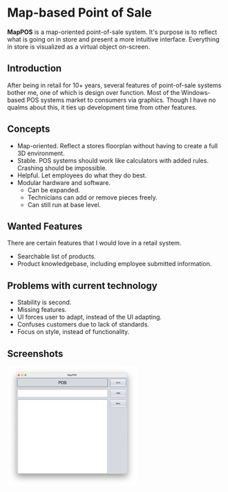 ﻿# Map-based Point of Sale

**MapPOS** is a map-oriented point-of-sale system. It's purpose is to reflect what is going on in store and present a more intuitive interface. Everything in store is visualized as a virtual object
on-screen.

## Introduction 

After being in retail for 10+ years, several features of point-of-sale systems bother me, one of which is design over function. Most of the Windows-based POS systems market to consumers via graphics. Though I have no qualms about this, it ties up development time from other features.

## Concepts

* Map-oriented. Reflect a stores floorplan without having to create a full 3D environment.
* Stable. POS systems should work like calculators with added rules. Crashing should be impossible.
* Helpful. Let employees do what they do best.
* Modular hardware and software.
  - Can be expanded.
  - Technicians can add or remove pieces freely.
  - Can still run at base level.

## Wanted Features

There are certain features that I would love in a retail system.

* Searchable list of products.
* Product knowledgebase, including employee submitted information.

## Problems with current technology

* Stability is second.
* Missing features. 
* UI forces user to adapt, instead of the UI adapting.
* Confuses customers due to lack of standards.
* Focus on style, instead of functionality.

## Screenshots

<img src="doc/images/mappos-java-1.png" width="300" />
